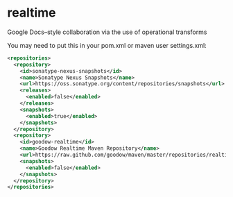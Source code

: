 realtime
========

Google Docs–style collaboration via the use of operational transforms


You may need to put this in your pom.xml or maven user settings.xml:

```xml
<repositories>
  <repository>
    <id>sonatype-nexus-snapshots</id>
    <name>Sonatype Nexus Snapshots</name>
    <url>https://oss.sonatype.org/content/repositories/snapshots</url>
    <releases>
      <enabled>false</enabled>
    </releases>
    <snapshots>
      <enabled>true</enabled>
    </snapshots>
  </repository>
  <repository>
    <id>goodow-realtime</id>
    <name>Goodow Realtime Maven Repository</name>
    <url>https://raw.github.com/goodow/maven/master/repositories/realtime/</url>
    <snapshots>
      <enabled>false</enabled>
    </snapshots>
  </repository>
</repositories>
```
